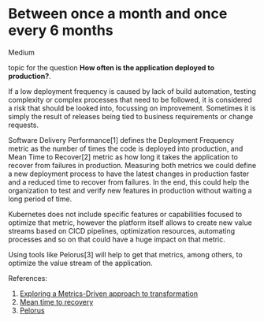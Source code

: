 # Between once a month and once every 6 months

<div class="risk-rounded-box medium">Medium</div>

topic for the question **How often is the application deployed to production?**.

If a low deployment frequency is caused by lack of build automation, testing
complexity or complex processes that need to be followed, it is considered a
risk that should be looked into, focussing on improvement. Sometimes it is simply
the result of releases being tied to business requirements or change requests.

Software Delivery Performance[1] defines the Deployment Frequency metric as the
number of times the code is deployed into production, and Mean Time to Recover[2]
metric as how long it takes the application to recover from failures in production.
Measuring both metrics we could define a new deployment process to have the latest
changes in production faster and a reduced time to recover from failures. In the end,
this could help the organization to test and verify new features in production
without waiting a long period of time.

Kubernetes does not include specific features or capabilities focused to optimize
that metric, however the platform itself allows to create new value streams based
on CICD pipelines, optimization resources, automating processes and so on that
could have a huge impact on that metric.

Using tools like Pelorus[3] will help to get that metrics, among others, to
optimize the value stream of the application.

References:
1. [Exploring a Metrics-Driven approach to transformation](https://cloud.redhat.com/blog/exploring-a-metrics-driven-approach-to-transformation)
2. [Mean time to recovery](https://en.wikipedia.org/wiki/Mean_time_to_recovery)
3. [Pelorus](https://pelorus.readthedocs.io/en/latest/#software-delivery-performance-as-an-outcome)
